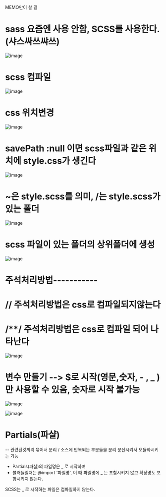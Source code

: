 MEMO만이 살 길
# sass 요즘엔 사용 안함, SCSS를 사용한다. (샤스싸쓰쌰쓰)
![image](https://github.com/sxhyxn/sass/assets/129706893/347deb2c-f247-46e7-815a-87aa6048d50e)

# scss 컴파일
![image](https://github.com/sxhyxn/sass/assets/129706893/0d1addab-6e08-4ee5-883b-5fd165fe394e)

# css 위치변경
![image](https://github.com/sxhyxn/sass/assets/129706893/605115c4-02c1-4ca9-b9a9-6131ebc9de93)

# savePath :null 이면 scss파일과 같은 위치에 style.css가 생긴다
![image](https://github.com/sxhyxn/sass/assets/129706893/c4adf7ea-c329-4fa0-9c25-4ae755d49de4)

# ~은 style.scss를 의미, /는 style.scss가 있는 폴더
![image](https://github.com/sxhyxn/sass/assets/129706893/f8aedaa1-77f1-41b2-9a89-70c8ee962d9d)

# scss 파일이 있는 폴더의 상위폴더에 생성
![image](https://github.com/sxhyxn/sass/assets/129706893/6adf5f1a-e786-4fea-8974-2e097e28d76e)

# 주석처리방법-----------
# // 주석처리방법은 css로 컴파일되지않는다
# /**/ 주석처리방법은 css로 컴파일 되어 나타난다
![image](https://github.com/sxhyxn/sass/assets/129706893/4b27d5c7-e926-44ba-8a56-37734abb01c1)

# 변수 만들기 --> $로 시작(영문,숫자, - , _ )만 사용할 수 있음, 숫자로 시작 불가능
![image](https://github.com/sxhyxn/sass/assets/129706893/f3d882f3-2356-4693-a448-140ee85eea93)

![image](https://github.com/sxhyxn/sass/assets/129706893/724b920c-afdf-4569-965d-ac6052780f52)

# Partials(파샬)
 -- 관련된것끼리 묶어서 분리 / 소스에 반복되는 부분들을 분리 분산시켜서 모듈화시키는 기능
 
  * Partials(파샬)의 파일명은 _ 로 시작하며
  * 불러들일때는 @import '파일명', 이 때 파일명에 _ 는 포함시키지 않고 확장명도 포함시키지 않는다.

SCSS는 _ 로 시작하는 파일은 컴파일하지 않는다.
